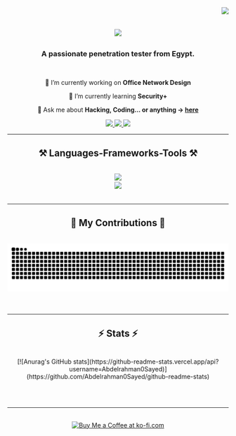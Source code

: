 <img align="right" src="https://visitor-badge.laobi.icu/badge?page_id=Abdelrahman0Sayed.Abdelrahman0Sayed" />

<h1 align="center">
    <img src="https://readme-typing-svg.herokuapp.com/?font=Righteous&size=35&center=true&vCenter=true&width=500&height=70&duration=4000&lines=Hi+There!+👋;+I'm+AxLucifer!;" />
</h1>

<h3 align="center">A passionate penetration tester from Egypt.</h3>

<br/>

<div align="center">
 
🔭 I’m currently working on **Office Network Design**
 
🌱 I’m currently learning **Security+**

💬 Ask me about **Hacking, Coding... or anything -> [here](https://github.com/Abdelrahman0Sayed/Abdelrahman0Sayed/issues/4)**


 </div>
 
<div align="center"> 
  <a href="mailto:abdelrahmansayed880@gmail.com">
    <img src="https://img.shields.io/badge/Gmail-333333?style=for-the-badge&logo=gmail&logoColor=red" />
  </a>
  <a href="https://www.linkedin.com/in/abdelrahman-sayed-94aa62248/" target="_blank">
    <img src="https://img.shields.io/badge/LinkedIn-0077B5?style=for-the-badge&logo=linkedin&logoColor=white" target="_blank" />
  </a>
  <a href="https://Abdelrahman0Sayed.github.io" target="_blank">
     <img src="https://img.shields.io/badge/Portfolio-FF5722?style=for-the-badge&logo=safari&logoColor=white" target="_blank" /> 
  </a>
</div>

 <hr/>
 
<h2 align="center">⚒️ Languages-Frameworks-Tools ⚒️</h2>
<br/>
<div align="center">
    <img src="https://skillicons.dev/icons?i=bootstrap,html,css,visualstudio,vscode,github,git" /><br>
    <img src="https://skillicons.dev/icons?i=python,javascript,cpp,c,bash,powershell,mysql,linux,replit" />
</div>

<br/>
<hr/>

<div align="center">
  <h2>🐍 My Contributions 🐍</h2>
  <br>
  <img alt="my contributions" src="https://raw.githubusercontent.com/Abdelrahman0Sayed/Abdelrahman0Sayed/output/github-contribution-grid-snake-dark.svg" />
  <br/><br/><br/>
</div>

<hr/>

<h2 align="center">⚡ Stats ⚡</h2>
<br>
<div align=center>
    [![Anurag's GitHub stats](https://github-readme-stats.vercel.app/api?username=Abdelrahman0Sayed)](https://github.com/Abdelrahman0Sayed/github-readme-stats)
</div>

<br/><br/>

<hr/>

<br/>

<div align="center">
<a href='https://ko-fi.com/axlucifer' target='_blank'><img height='64' style='border:0px;height:64px;' src='https://storage.ko-fi.com/cdn/kofi1.png?v=3' border='0' alt='Buy Me a Coffee at ko-fi.com' /></a>
</div>

<br/>
